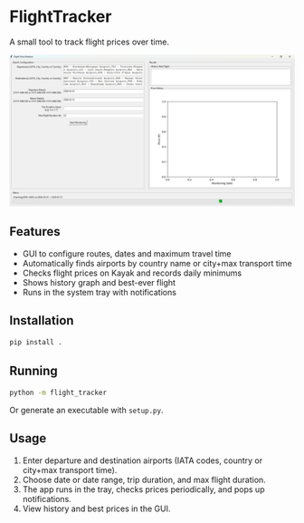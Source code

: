 
# FlightTracker

A small tool to track flight prices over time.

![](assets/screenshot.jpeg)

## Features

- GUI to configure routes, dates and maximum travel time  
- Automatically finds airports by country name or city+max transport time  
- Checks flight prices on Kayak and records daily minimums  
- Shows history graph and best-ever flight  
- Runs in the system tray with notifications  

## Installation

```bash
pip install .
````

## Running

```bash
python -m flight_tracker
```

Or generate an executable with ``setup.py``.

## Usage

1. Enter departure and destination airports (IATA codes, country or city+max transport time).
2. Choose date or date range, trip duration, and max flight duration.
3. The app runs in the tray, checks prices periodically, and pops up notifications.
4. View history and best prices in the GUI.

